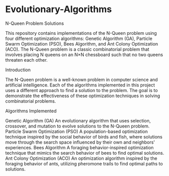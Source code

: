 # Evolutionary-Algorithms

N-Queen Problem Solutions

This repository contains implementations of the N-Queen problem using four different optimization algorithms: Genetic Algorithm (GA), Particle Swarm Optimization (PSO), Bees Algorithm, and Ant Colony Optimization (ACO). The N-Queen problem is a classic combinatorial problem that involves placing N queens on an N×N chessboard such that no two queens threaten each other.

Introduction

The N-Queen problem is a well-known problem in computer science and artificial intelligence. Each of the algorithms implemented in this project uses a different approach to find a solution to the problem. The goal is to demonstrate the effectiveness of these optimization techniques in solving combinatorial problems.

Algorithms Implemented

Genetic Algorithm (GA)
An evolutionary algorithm that uses selection, crossover, and mutation to evolve solutions to the N-Queen problem.
Particle Swarm Optimization (PSO)
A population-based optimization technique inspired by the social behavior of birds and fish, where solutions move through the search space influenced by their own and neighbors' experiences.
Bees Algorithm
A foraging behavior-inspired optimization technique that mimics the search behavior of bees to find optimal solutions.
Ant Colony Optimization (ACO)
An optimization algorithm inspired by the foraging behavior of ants, utilizing pheromone trails to find optimal paths to solutions.
